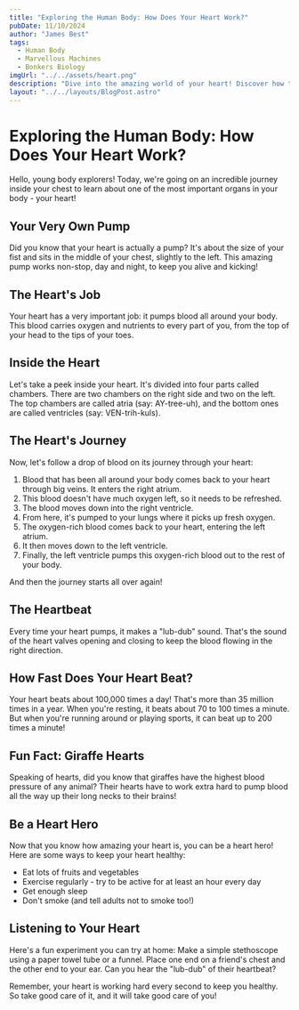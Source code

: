 ```yaml
---
title: "Exploring the Human Body: How Does Your Heart Work?"
pubDate: 11/10/2024
author: "James Best"
tags:
  - Human Body
  - Marvellous Machines
  - Bonkers Biology
imgUrl: "../../assets/heart.png"
description: "Dive into the amazing world of your heart! Discover how this incredible organ keeps you alive and kicking. Perfect for curious kids aged 7-10 who want to learn about the marvellous machine inside their chest."
layout: "../../layouts/BlogPost.astro"
---
```


# Exploring the Human Body: How Does Your Heart Work?

Hello, young body explorers! Today, we're going on an incredible journey inside your chest to learn about one of the most important organs in your body - your heart!

## Your Very Own Pump

Did you know that your heart is actually a pump? It's about the size of your fist and sits in the middle of your chest, slightly to the left. This amazing pump works non-stop, day and night, to keep you alive and kicking!

## The Heart's Job

Your heart has a very important job: it pumps blood all around your body. This blood carries oxygen and nutrients to every part of you, from the top of your head to the tips of your toes.

## Inside the Heart

Let's take a peek inside your heart. It's divided into four parts called chambers. There are two chambers on the right side and two on the left. The top chambers are called atria (say: AY-tree-uh), and the bottom ones are called ventricles (say: VEN-trih-kuls).

## The Heart's Journey

Now, let's follow a drop of blood on its journey through your heart:

1. Blood that has been all around your body comes back to your heart through big veins. It enters the right atrium.
2. This blood doesn't have much oxygen left, so it needs to be refreshed.
3. The blood moves down into the right ventricle.
4. From here, it's pumped to your lungs where it picks up fresh oxygen.
5. The oxygen-rich blood comes back to your heart, entering the left atrium.
6. It then moves down to the left ventricle.
7. Finally, the left ventricle pumps this oxygen-rich blood out to the rest of your body.

And then the journey starts all over again!

## The Heartbeat

Every time your heart pumps, it makes a "lub-dub" sound. That's the sound of the heart valves opening and closing to keep the blood flowing in the right direction.

## How Fast Does Your Heart Beat?

Your heart beats about 100,000 times a day! That's more than 35 million times in a year. When you're resting, it beats about 70 to 100 times a minute. But when you're running around or playing sports, it can beat up to 200 times a minute!

## Fun Fact: Giraffe Hearts

Speaking of hearts, did you know that giraffes have the highest blood pressure of any animal? Their hearts have to work extra hard to pump blood all the way up their long necks to their brains!

## Be a Heart Hero

Now that you know how amazing your heart is, you can be a heart hero! Here are some ways to keep your heart healthy:

- Eat lots of fruits and vegetables
- Exercise regularly - try to be active for at least an hour every day
- Get enough sleep
- Don't smoke (and tell adults not to smoke too!)

## Listening to Your Heart

Here's a fun experiment you can try at home: Make a simple stethoscope using a paper towel tube or a funnel. Place one end on a friend's chest and the other end to your ear. Can you hear the "lub-dub" of their heartbeat?

Remember, your heart is working hard every second to keep you healthy. So take good care of it, and it will take good care of you!
